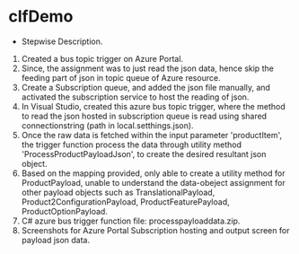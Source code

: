 # clfDemo
 * Stepwise Description.
  1. Created a bus topic trigger on Azure Portal.
  2. Since, the assignment was to just read the json data, hence skip the feeding part of json in topic queue
      of Azure resource.
  3. Create a Subscription queue, and added the json file manually, and activated the subscription service 
      to host the reading of json.
  4. In Visual Studio, created this azure bus topic trigger, where the method to read the json hosted in subscription 
      queue is read using shared connectionstring (path in local.setthings.json).
  5. Once the raw data is fetched within the input parameter 'productItem', the trigger function process the data
      through utility method 'ProcessProductPayloadJson', to create the desired resultant json object.
  6. Based on the mapping provided, only able to create a utility method for ProductPayload, unable to
      understand the data-obeject assignment for other payload objects such as TranslationalPayload, 
      Product2ConfigurationPayload, ProductFeaturePayload, ProductOptionPayload.
  7. C# azure bus trigger function file: processpayloaddata.zip.
  8. Screenshots for Azure Portal Subscription hosting and output screen for payload json data.
